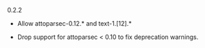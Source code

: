 0.2.2

 * Allow attoparsec-0.12.* and text-1.[12].*

 * Drop support for attoparsec < 0.10 to fix deprecation warnings.
